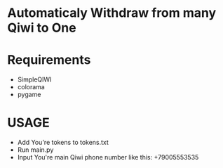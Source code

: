 # Automaticaly Withdraw from many Qiwi to One

# Requirements
- SimpleQIWI
- colorama
- pygame

# USAGE
- Add You're tokens to tokens.txt
- Run main.py
- Input You're main Qiwi phone number like this: +79005553535

